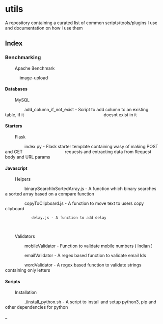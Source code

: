 # utils

A repository containing a curated list of common scripts/tools/plugins I use and documentation on how I use them

## Index

### Benchmarking

        Apache Benchmark

            image-upload

#### Databases

        MySQL

                add_column_if_not_exist   - Script to add column to an existing table, if it                                                                  doesnt exist in it

#### Starters

        Flask

                index.py - Flask starter template containing wasy of making POST and GET                                   requests and extracting data from Request body and URL params

#### Javascript

        Helpers

                binarySearchInSortedArray.js - A function which binary searches a sorted array based on a compare function

                copyToClipboard.js - A function to move text to users copy clipboard

                delay.js - A function to add delay

    

        Validators

                mobileValidator - Function to validate mobile numbers ( Indian )

                emailValidator - A regex based function to validate email Ids

                wordValidator - A regex based function to validate strings containing only letters



#### Scripts

        Installation

                ./install_python.sh - A script to install and setup python3, pip and other dependencies for python

_
